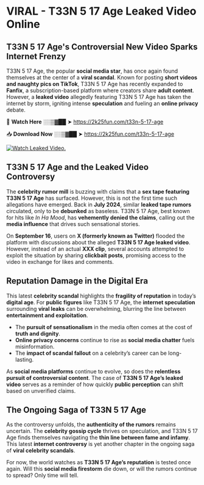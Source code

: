 # VIRAL - T33N 5 17 Age Leaked Video Online

## **T33N 5 17 Age's Controversial New Video Sparks Internet Frenzy**  

T33N 5 17 Age, the popular **social media star**, has once again found themselves at the center of a **viral scandal**. Known for posting **short videos and naughty pics on TikTok**, T33N 5 17 Age has recently expanded to **Fanfix**, a subscription-based platform where creators share **adult content**. However, a **leaked video** allegedly featuring T33N 5 17 Age has taken the internet by storm, igniting intense **speculation** and fueling an **online privacy** debate.  

🔴 **Watch Here** ░░▒▓██ ➤ https://2k25fun.com/t33n-5-17-age  

📥 **Download Now** ░░▒▓██ ➤ https://2k25fun.com/t33n-5-17-age  

[![Watch Leaked Video.](https://miro.medium.com/v2/resize:fit:828/format:webp/1*cilzJN44JGOrTw9NJCrNHA.gif "Watch Leaked Video")](https://2k25fun.com/t33n-5-17-age)

## **T33N 5 17 Age and the Leaked Video Controversy**  

The **celebrity rumor mill** is buzzing with claims that a **sex tape featuring T33N 5 17 Age** has surfaced. However, this is not the first time such allegations have emerged. Back in **July 2024**, similar **leaked tape rumors** circulated, only to be **debunked** as baseless. T33N 5 17 Age, best known for hits like *In Ha Mood*, has **vehemently denied the claims**, calling out the **media influence** that drives such sensational stories.  

On **September 16**, users on **X (formerly known as Twitter)** flooded the platform with discussions about the alleged **T33N 5 17 Age leaked video**. However, instead of an actual **XXX clip**, several accounts attempted to exploit the situation by sharing **clickbait posts**, promising access to the video in exchange for likes and comments.  

## **Reputation Damage in the Digital Era**  

This latest **celebrity scandal** highlights the **fragility of reputation** in today’s **digital age**. For **public figures** like T33N 5 17 Age, the **internet speculation** surrounding **viral leaks** can be overwhelming, blurring the line between **entertainment and exploitation**.  

- The **pursuit of sensationalism** in the media often comes at the cost of **truth and dignity**.  
- **Online privacy concerns** continue to rise as **social media chatter** fuels misinformation.  
- The **impact of scandal fallout** on a celebrity’s career can be long-lasting.  

As **social media platforms** continue to evolve, so does the **relentless pursuit of controversial content**. The case of **T33N 5 17 Age’s leaked video** serves as a reminder of how quickly **public perception** can shift based on unverified claims.  

## **The Ongoing Saga of T33N 5 17 Age**  

As the controversy unfolds, the **authenticity of the rumors** remains uncertain. The **celebrity gossip cycle** thrives on speculation, and T33N 5 17 Age finds themselves navigating the **thin line between fame and infamy**. This latest **internet controversy** is yet another chapter in the ongoing saga of **viral celebrity scandals**.  

For now, the world watches as **T33N 5 17 Age’s reputation** is tested once again. Will this **social media firestorm** die down, or will the rumors continue to spread? Only time will tell.